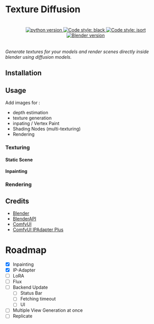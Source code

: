 # Texture Diffusion

<p align="center" style="padding: 20px;">
    <a href="https://www.python.org/">
	    <img alt="python version" src='https://img.shields.io/badge/python-3.10-blue'/>
	</a>
    <a href="https://github.com/psf/black">
        <img alt="Code style: black" src="https://img.shields.io/badge/code%20style-black-black">
    </a>
    <a href="https://pycqa.github.io/isort/">
        <img alt="Code style: isort" src="https://img.shields.io/badge/code%20style-isort-yellow">
    </a>
    <a href="https://www.blender.org/">
        <img alt="Blender version" src="https://img.shields.io/badge/blender-4.2-orange">
    </a>
</p>

_Generate textures for your models and render scenes directly inside blender using diffusion models._

## Installation

## Usage

Add images for :

- depth estimation
- texture generation
- inpating / Vertex Paint
- Shading Nodes (multi-texturing)
- Rendering

### Texturing

#### Static Scene

#### Inpainting

### Rendering

## Credits

- [Blender](https://www.blender.org/)
- [BlenderAPI](https://docs.blender.org/api/current/index.html)
- [ComfyUI](https://github.com/comfyanonymous/ComfyUI)
- [ComfyUI IPAdapter Plus](https://github.com/cubiq/ComfyUI_IPAdapter_plus)

# Roadmap

- [x] Inpainting
- [x] IP-Adapter
- [ ] LoRA
- [ ] Flux
- [ ] Backend Update
  - [ ] Status Bar
  - [ ] Fetching timeout
  - [ ] UI
- [ ] Multiple View Generation at once
- [ ] Replicate
